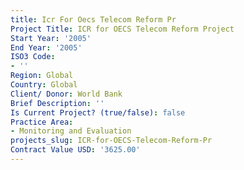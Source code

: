 ```yaml
---
title: Icr For Oecs Telecom Reform Pr
Project Title: ICR for OECS Telecom Reform Project
Start Year: '2005'
End Year: '2005'
ISO3 Code:
- ''
Region: Global
Country: Global
Client/ Donor: World Bank
Brief Description: ''
Is Current Project? (true/false): false
Practice Area:
- Monitoring and Evaluation
projects_slug: ICR-for-OECS-Telecom-Reform-Pr
Contract Value USD: '3625.00'
---
```


